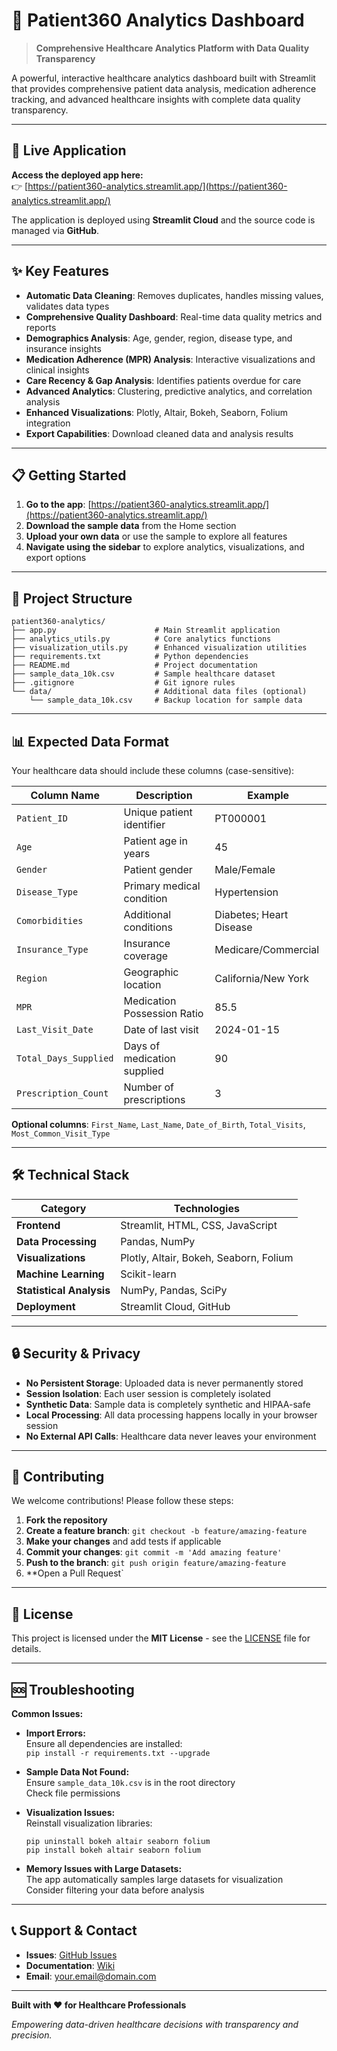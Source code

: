 # 🏥 Patient360 Analytics Dashboard

> **Comprehensive Healthcare Analytics Platform with Data Quality Transparency**

A powerful, interactive healthcare analytics dashboard built with Streamlit that provides comprehensive patient data analysis, medication adherence tracking, and advanced healthcare insights with complete data quality transparency.

---

## 🚀 Live Application

**Access the deployed app here:**  
👉 [https://patient360-analytics.streamlit.app/](https://patient360-analytics.streamlit.app/)

The application is deployed using **Streamlit Cloud** and the source code is managed via **GitHub**.

---

## ✨ Key Features

- **Automatic Data Cleaning**: Removes duplicates, handles missing values, validates data types
- **Comprehensive Quality Dashboard**: Real-time data quality metrics and reports
- **Demographics Analysis**: Age, gender, region, disease type, and insurance insights
- **Medication Adherence (MPR) Analysis**: Interactive visualizations and clinical insights
- **Care Recency & Gap Analysis**: Identifies patients overdue for care
- **Advanced Analytics**: Clustering, predictive analytics, and correlation analysis
- **Enhanced Visualizations**: Plotly, Altair, Bokeh, Seaborn, Folium integration
- **Export Capabilities**: Download cleaned data and analysis results

---

## 📋 Getting Started

1. **Go to the app**: [https://patient360-analytics.streamlit.app/](https://patient360-analytics.streamlit.app/)
2. **Download the sample data** from the Home section
3. **Upload your own data** or use the sample to explore all features
4. **Navigate using the sidebar** to explore analytics, visualizations, and export options

---

## 📁 Project Structure

```
patient360-analytics/
├── app.py                      # Main Streamlit application
├── analytics_utils.py          # Core analytics functions
├── visualization_utils.py      # Enhanced visualization utilities  
├── requirements.txt            # Python dependencies
├── README.md                   # Project documentation
├── sample_data_10k.csv         # Sample healthcare dataset
├── .gitignore                  # Git ignore rules
└── data/                       # Additional data files (optional)
    └── sample_data_10k.csv     # Backup location for sample data
```

---

## 📊 Expected Data Format

Your healthcare data should include these columns (case-sensitive):

| Column Name            | Description                       | Example                 |
|------------------------|-----------------------------------|-------------------------|
| `Patient_ID`           | Unique patient identifier         | PT000001                |
| `Age`                  | Patient age in years              | 45                      |
| `Gender`               | Patient gender                    | Male/Female             |
| `Disease_Type`         | Primary medical condition         | Hypertension            |
| `Comorbidities`        | Additional conditions             | Diabetes; Heart Disease |
| `Insurance_Type`       | Insurance coverage                | Medicare/Commercial     |
| `Region`               | Geographic location               | California/New York     |
| `MPR`                  | Medication Possession Ratio        | 85.5                    |
| `Last_Visit_Date`      | Date of last visit                | 2024-01-15              |
| `Total_Days_Supplied`  | Days of medication supplied       | 90                      |
| `Prescription_Count`   | Number of prescriptions           | 3                       |

**Optional columns**: `First_Name`, `Last_Name`, `Date_of_Birth`, `Total_Visits`, `Most_Common_Visit_Type`

---

## 🛠️ Technical Stack

| Category             | Technologies                                    |
|----------------------|-------------------------------------------------|
| **Frontend**         | Streamlit, HTML, CSS, JavaScript                |
| **Data Processing**  | Pandas, NumPy                                   |
| **Visualizations**   | Plotly, Altair, Bokeh, Seaborn, Folium          |
| **Machine Learning** | Scikit-learn                                    |
| **Statistical Analysis** | NumPy, Pandas, SciPy                        |
| **Deployment**       | Streamlit Cloud, GitHub                         |

---

## 🔒 Security & Privacy

- **No Persistent Storage**: Uploaded data is never permanently stored
- **Session Isolation**: Each user session is completely isolated
- **Synthetic Data**: Sample data is completely synthetic and HIPAA-safe
- **Local Processing**: All data processing happens locally in your browser session
- **No External API Calls**: Healthcare data never leaves your environment

---

## 🤝 Contributing

We welcome contributions! Please follow these steps:

1. **Fork the repository**
2. **Create a feature branch**: `git checkout -b feature/amazing-feature`
3. **Make your changes** and add tests if applicable
4. **Commit your changes**: `git commit -m 'Add amazing feature'`
5. **Push to the branch**: `git push origin feature/amazing-feature`
6. **Open a Pull Request`

---

## 📝 License

This project is licensed under the **MIT License** - see the [LICENSE](LICENSE) file for details.

---

## 🆘 Troubleshooting

**Common Issues:**

- **Import Errors:**  
  Ensure all dependencies are installed:  
  `pip install -r requirements.txt --upgrade`

- **Sample Data Not Found:**  
  Ensure `sample_data_10k.csv` is in the root directory  
  Check file permissions

- **Visualization Issues:**  
  Reinstall visualization libraries:  
  ```
  pip uninstall bokeh altair seaborn folium
  pip install bokeh altair seaborn folium
  ```

- **Memory Issues with Large Datasets:**  
  The app automatically samples large datasets for visualization  
  Consider filtering your data before analysis

---

## 📞 Support & Contact

- **Issues**: [GitHub Issues](https://github.com/yourusername/patient360-analytics/issues)
- **Documentation**: [Wiki](https://github.com/yourusername/patient360-analytics/wiki)
- **Email**: your.email@domain.com

---

**Built with ❤️ for Healthcare Professionals**

*Empowering data-driven healthcare decisions with transparency and precision.*
